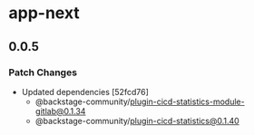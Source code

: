 # app-next

## 0.0.5

### Patch Changes

- Updated dependencies [52fcd76]
  - @backstage-community/plugin-cicd-statistics-module-gitlab@0.1.34
  - @backstage-community/plugin-cicd-statistics@0.1.40
